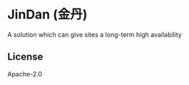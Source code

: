 # JinDan (金丹)

A solution which can give sites a long-term high availability

## License

Apache-2.0
